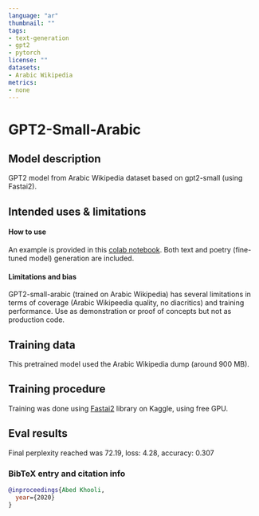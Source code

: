 ```yaml
---
language: "ar"
thumbnail: ""
tags:
- text-generation
- gpt2
- pytorch
license: ""
datasets:
- Arabic Wikipedia
metrics:
- none
---
```


# GPT2-Small-Arabic

## Model description

GPT2 model from Arabic Wikipedia dataset based on gpt2-small (using Fastai2).

## Intended uses & limitations

#### How to use

An example is provided in this [colab notebook](https://colab.research.google.com/drive/1mRl7c-5v-Klx27EEAEOAbrfkustL4g7a?usp=sharing). 
Both text and poetry (fine-tuned model) generation are included.

#### Limitations and bias

GPT2-small-arabic (trained on Arabic Wikipedia) has several limitations in terms of coverage (Arabic Wikipeedia quality, no diacritics) and training performance. 
Use as demonstration or proof of concepts but not as production code.

## Training data

This pretrained model used the Arabic Wikipedia dump (around 900 MB). 

## Training procedure

Training was done using [Fastai2](https://github.com/fastai/fastai2/) library on Kaggle, using free GPU.

## Eval results 
Final perplexity reached was 72.19,  loss: 4.28, accuracy: 0.307

### BibTeX entry and citation info

```bibtex
@inproceedings{Abed Khooli,
  year={2020}
}
```
